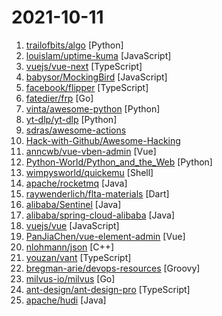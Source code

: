 # 2021-10-11

1. [trailofbits/algo](https://github.com/trailofbits/algo "Set up a personal VPN in the cloud") [Python]
2. [louislam/uptime-kuma](https://github.com/louislam/uptime-kuma "A fancy self-hosted monitoring tool") [JavaScript]
3. [vuejs/vue-next](https://github.com/vuejs/vue-next "🖖 Vue.js is a progressive, incrementally-adoptable JavaScript framework for building UI on the web.") [TypeScript]
4. [babysor/MockingBird](https://github.com/babysor/MockingBird "🚀AI拟声: 5秒内克隆您的声音并生成任意语音内容 Clone a voice in 5 seconds to generate arbitrary speech in real-time") [JavaScript]
5. [facebook/flipper](https://github.com/facebook/flipper "A desktop debugging platform for mobile developers.") [TypeScript]
6. [fatedier/frp](https://github.com/fatedier/frp "A fast reverse proxy to help you expose a local server behind a NAT or firewall to the internet.") [Go]
7. [vinta/awesome-python](https://github.com/vinta/awesome-python "A curated list of awesome Python frameworks, libraries, software and resources") [Python]
8. [yt-dlp/yt-dlp](https://github.com/yt-dlp/yt-dlp "A youtube-dl fork with additional features and fixes") [Python]
9. [sdras/awesome-actions](https://github.com/sdras/awesome-actions "A curated list of awesome actions to use on GitHub") 
10. [Hack-with-Github/Awesome-Hacking](https://github.com/Hack-with-Github/Awesome-Hacking "A collection of various awesome lists for hackers, pentesters and security researchers") 
11. [anncwb/vue-vben-admin](https://github.com/anncwb/vue-vben-admin "A modern vue admin. It is based on Vue3, vite and TypeScript. It's fast！") [Vue]
12. [Python-World/Python_and_the_Web](https://github.com/Python-World/Python_and_the_Web "Build Bots, Scrape a website or use an API to solve a problem.") [Python]
13. [wimpysworld/quickemu](https://github.com/wimpysworld/quickemu "Quickly create and run optimised Windows, macOS and Linux desktop virtual machines.") [Shell]
14. [apache/rocketmq](https://github.com/apache/rocketmq "Mirror of Apache RocketMQ") [Java]
15. [raywenderlich/flta-materials](https://github.com/raywenderlich/flta-materials "The projects and the materials that accompany the Flutter Apprentice book") [Dart]
16. [alibaba/Sentinel](https://github.com/alibaba/Sentinel "A powerful flow control component enabling reliability, resilience and monitoring for microservices. (面向云原生微服务的高可用流控防护组件)") [Java]
17. [alibaba/spring-cloud-alibaba](https://github.com/alibaba/spring-cloud-alibaba "Spring Cloud Alibaba provides a one-stop solution for application development for the distributed solutions of Alibaba middleware.") [Java]
18. [vuejs/vue](https://github.com/vuejs/vue "🖖 Vue.js is a progressive, incrementally-adoptable JavaScript framework for building UI on the web.") [JavaScript]
19. [PanJiaChen/vue-element-admin](https://github.com/PanJiaChen/vue-element-admin "🎉 A magical vue admin https://panjiachen.github.io/vue-element-admin") [Vue]
20. [nlohmann/json](https://github.com/nlohmann/json "JSON for Modern C++") [C++]
21. [youzan/vant](https://github.com/youzan/vant "Lightweight Mobile UI Components built on Vue") [TypeScript]
22. [bregman-arie/devops-resources](https://github.com/bregman-arie/devops-resources "DevOps resources - Linux, Jenkins, AWS, SRE, Prometheus, Docker, Python, Ansible, Git, Kubernetes, Terraform, OpenStack, SQL, NoSQL, Azure, GCP") [Groovy]
23. [milvus-io/milvus](https://github.com/milvus-io/milvus "An open-source vector database for embedding similarity search and AI applications.") [Go]
24. [ant-design/ant-design-pro](https://github.com/ant-design/ant-design-pro "👨🏻‍💻👩🏻‍💻 Use Ant Design like a Pro!") [TypeScript]
25. [apache/hudi](https://github.com/apache/hudi "Upserts, Deletes And Incremental Processing on Big Data.") [Java]
